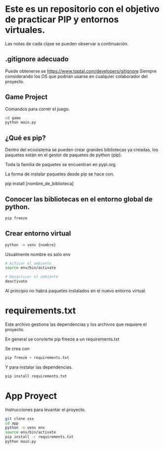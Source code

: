 # Este es un repositorio con el objetivo de practicar PIP y entornos virtuales.

Las notas de cada clase se pueden observar a continuación.

## .gitignore adecuado

Puede obtenerse se https://www.toptal.com/developers/gitignore
Siempre considerando los OS que podrían usarse en cualquier colaborador del proyecto.

## Game Project
Comandos para correr el juego.

```sh
cd game
python main.py
```

## ¿Qué es pip?

Dentro del ecosistema se pueden crear grandes bibliotecas ya creadas, los paquetes están en el gestor de paquetes de python (pip).

Toda la familia de paquetes se encuentran en pypi.org

La forma de instalar paquetes desde pip se hace con.

pip install [nombre_de_biblioteca]

## Conocer las bibliotecas en el entorno global de python.

```sh
pip freeze
```

## Crear entorno virtual

```sh
python -m venv {nombre}
```

Usualmente nombre es solo env

```sh
# Activar el ambiente
source env/bin/activate

# Desactivar el ambiente
deactivate
```

Al principio no habrá paquetes instalados en el nuevo entorno virtual.

# requirements.txt
Este archivo gestiona las dependencias y los archivos que requiere el proyecto.

En general se convierte pip freeze a un requirements.txt

Se crea con 

```sh
pip freeze > requirements.txt
```

Y para instalar las dependencias.

```sh
pip install requirements.txt
```

# App Proyect

Instrucciones para levantar el proyecto.

```sh
git clone xxx
cd app
python -m venv env
source env/bin/activate
pip install -r requirements.txt
python main.py
```



